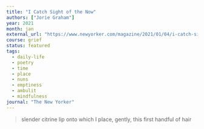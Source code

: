 ```yaml
---
title: "I Catch Sight of the Now"
authors: ["Jorie Graham"]
year: 2021
month: jan
external_url: "https://www.newyorker.com/magazine/2021/01/04/i-catch-sight-of-the-now"
course: grief
status: featured
tags:
  - daily-life
  - poetry
  - time
  - place
  - nuns
  - emptiness
  - ambulit
  - mindfulness
journal: "The New Yorker"
---
```


> slender citrine lip onto which I place, gently, this first handful of hair
